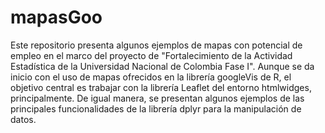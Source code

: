 # mapasGoo
Este repositorio presenta algunos ejemplos de mapas con potencial de empleo en el marco del proyecto de "Fortalecimiento de la Actividad Estadística de la Universidad Nacional de Colombia Fase I". Aunque se da inicio con el uso de mapas ofrecidos en la librería  googleVis de R, el objetivo central es trabajar con la librería Leaflet del entorno htmlwidges, principalmente. De igual manera, se presentan algunos ejemplos de las principales funcionalidades de la librería dplyr para la manipulación de datos.
